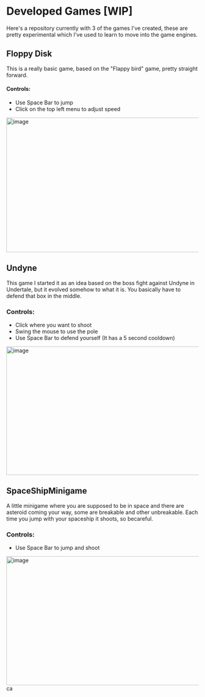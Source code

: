 # Developed Games [WIP]
Here's a repository currently with 3 of the games I've created, these are pretty experimental which I've used to learn to move into the game engines.


## Floppy Disk
This is a really basic game, based on the "Flappy bird" game, pretty straight forward.

#### Controls: 
- Use Space Bar to jump
- Click on the top left menu to adjust speed
<img width="575" height="353" alt="image" src="https://github.com/user-attachments/assets/2707edd7-48e7-457a-899d-4b8965b2cb67" />


## Undyne
This game I started it as an idea based on the boss fight against Undyne in Undertale, but it evolved somehow to what it is. You basically have to defend that box in the middle.

### Controls:
- Click where you want to shoot
- Swing the mouse to use the pole
- Use Space Bar to defend yourself (It has a 5 second cooldown)
<img width="577" height="337" alt="image" src="https://github.com/user-attachments/assets/bf94e38d-f8bd-48f7-a456-5e4c052e3709" />


## SpaceShipMinigame
A little minigame where you are supposed to be in space and there are asteroid coming your way, some are breakable and other unbreakable. Each time you jump with your spaceship it shoots, so becareful.

### Controls:
- Use Space Bar to jump and shoot
<img width="576" height="338" alt="image" src="https://github.com/user-attachments/assets/cb25f221-d596-4381-8c7b-d9ffa9e3e3e7" />
ca

